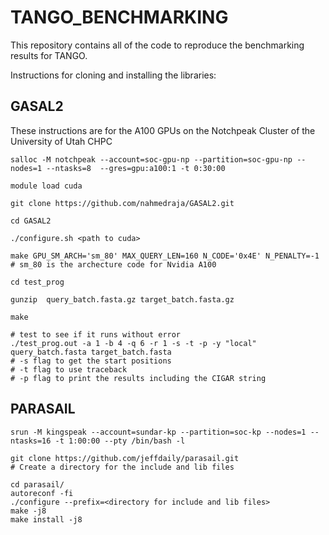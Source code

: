 # TANGO_BENCHMARKING

This repository contains all of the code to reproduce the benchmarking results for TANGO. 

Instructions for cloning and installing the libraries:

## GASAL2
These instructions are for the A100 GPUs on the Notchpeak Cluster of the University of Utah CHPC

```
salloc -M notchpeak --account=soc-gpu-np --partition=soc-gpu-np --nodes=1 --ntasks=8  --gres=gpu:a100:1 -t 0:30:00

module load cuda

git clone https://github.com/nahmedraja/GASAL2.git

cd GASAL2

./configure.sh <path to cuda>

make GPU_SM_ARCH='sm_80' MAX_QUERY_LEN=160 N_CODE='0x4E' N_PENALTY=-1
# sm_80 is the archecture code for Nvidia A100

cd test_prog

gunzip  query_batch.fasta.gz target_batch.fasta.gz

make 

# test to see if it runs without error
./test_prog.out -a 1 -b 4 -q 6 -r 1 -s -t -p -y "local" query_batch.fasta target_batch.fasta
# -s flag to get the start positions
# -t flag to use traceback
# -p flag to print the results including the CIGAR string
```
## PARASAIL

```
srun -M kingspeak --account=sundar-kp --partition=soc-kp --nodes=1 --ntasks=16 -t 1:00:00 --pty /bin/bash -l

git clone https://github.com/jeffdaily/parasail.git
# Create a directory for the include and lib files

cd parasail/
autoreconf -fi
./configure --prefix=<directory for include and lib files>
make -j8
make install -j8
```
